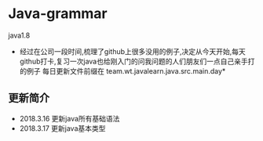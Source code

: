 # Java-grammar
java1.8
* 经过在公司一段时间,梳理了github上很多没用的例子,决定从今天开始,每天github打卡,复习一次java也给刚入门的问我问题的人们朋友们一点自己亲手打的例子
每日更新文件前缀在 team.wt.javalearn.java.src.main.day*
 ## 更新简介 
* 2018.3.16 更新java所有基础语法
* 2018.3.17 更新java基本类型
